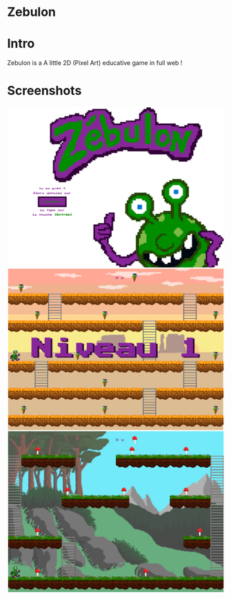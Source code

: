 # Zebulon

# Intro

Zebulon is a A little 2D (Pixel Art) educative game in full web !

# Screenshots

<div align="center">
    <img src="./examples/intro.png" alt="game introduction" width="500"/>
    <img src="./examples/level_one.png" alt="level one" width="500"/>
    <img src="./examples/level_two.png" alt="level two" width="500"/>
</div>
